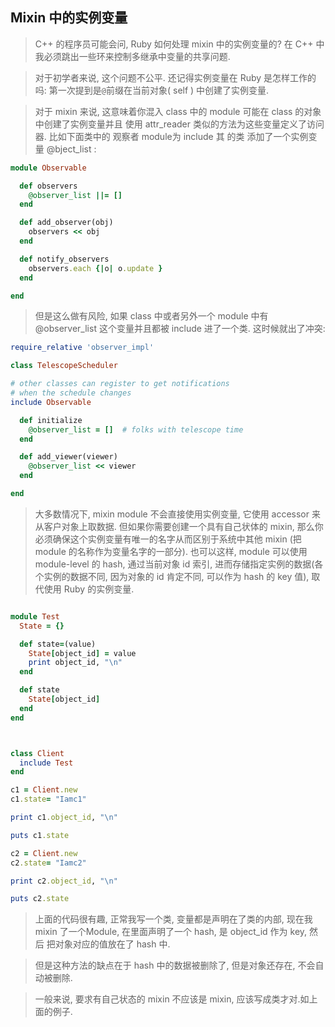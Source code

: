 ## Mixin 中的实例变量

> C++ 的程序员可能会问, Ruby 如何处理 mixin 中的实例变量的? 在 C++ 中我必须跳出一些环来控制多继承中变量的共享问题.

> 对于初学者来说, 这个问题不公平. 还记得实例变量在 Ruby 是怎样工作的吗: 第一次提到是`@`前缀在当前对象( self ) 中创建了实例变量.

> 对于 mixin 来说, 这意味着你混入 class 中的 module 可能在 class 的对象中创建了实例变量并且 使用 attr_reader 类似的方法为这些变量定义了访问器. 比如下面类中的 观察者 module为 include 其 的类 添加了一个实例变量 @bject_list :

```ruby
module Observable

  def observers
    @observer_list ||= []
  end

  def add_observer(obj)
    observers << obj
  end

  def notify_observers
    observers.each {|o| o.update }
  end

end
```

> 但是这么做有风险, 如果 class 中或者另外一个 module 中有@observer_list 这个变量并且都被 include 进了一个类. 这时候就出了冲突:

```ruby
require_relative 'observer_impl'

class TelescopeScheduler

# other classes can register to get notifications
# when the schedule changes
include Observable   

  def initialize
    @observer_list = []  # folks with telescope time
  end

  def add_viewer(viewer)
    @observer_list << viewer
  end

end

```
> 大多数情况下, mixin module 不会直接使用实例变量, 它使用 accessor 来从客户对象上取数据. 但如果你需要创建一个具有自己状体的 mixin,  那么你必须确保这个实例变量有唯一的名字从而区别于系统中其他 mixin (把 module 的名称作为变量名字的一部分). 也可以这样, module 可以使用 module-level 的 hash, 通过当前对象 id 索引, 进而存储指定实例的数据(各个实例的数据不同, 因为对象的 id 肯定不同, 可以作为 hash 的 key 值), 取代使用 Ruby 的实例变量.

```ruby

module Test
  State = {}

  def state=(value)
    State[object_id] = value
    print object_id, "\n"
  end

  def state
    State[object_id]
  end
end



class Client
  include Test
end

c1 = Client.new
c1.state= "Iamc1"

print c1.object_id, "\n"

puts c1.state

c2 = Client.new
c2.state= "Iamc2"

print c2.object_id, "\n"

puts c2.state

```

> 上面的代码很有趣, 正常我写一个类, 变量都是声明在了类的内部, 现在我 mixin 了一个Module, 在里面声明了一个 hash, 是 object_id 作为 key, 然后 把对象对应的值放在了 hash 中.

> 但是这种方法的缺点在于 hash 中的数据被删除了, 但是对象还存在, 不会自动被删除.

> 一般来说, 要求有自己状态的 mixin 不应该是 mixin, 应该写成类才对.如上面的例子.
